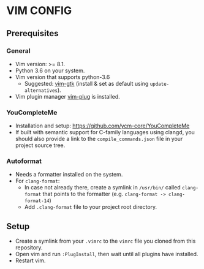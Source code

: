 # VIM CONFIG

## Prerequisites

### General

- Vim version: >= 8.1.
- Python 3.6 on your system.
- Vim version that supports python-3.6
  - Suggested: [vim-gtk](https://packages.debian.org/stretch/vim-gtk) (install & set as default using `update-alternatives`).
- Vim plugin manager [vim-plug](https://github.com/junegunn/vim-plug) is installed.

### YouCompleteMe

- Installation and setup: https://github.com/ycm-core/YouCompleteMe
- If built with semantic support for C-family languages using clangd, you should also provide a link to the `compile_commands.json` file in your project source tree.

### Autoformat

- Needs a formatter installed on the system.
- For `clang-format`:
   - In case not already there, create a symlink in `/usr/bin/` called `clang-format` that points to the formatter (e.g. `clang-format -> clang-format-14`)
   - Add `.clang-format` file to your project root directory.

## Setup

- Create a symlink from your `.vimrc` to the `vimrc` file you cloned from this repository.
- Open vim and run `:PlugInstall`, then wait until all plugins have installed.
- Restart vim.
